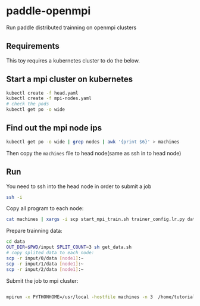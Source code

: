 # paddle-openmpi
Run paddle distributed trainning on openmpi clusters

## Requirements
This toy requires a kubernetes cluster to do the below.

## Start a mpi cluster on kubernetes
```bash
kubectl create -f head.yaml
kubectl create -f mpi-nodes.yaml
# check the pods
kubectl get po -o wide
```

## Find out the mpi node ips
```bash
kubectl get po -o wide | grep nodes | awk '{print $6}' > machines
```

Then copy the `machines` file to head node(same as ssh in to head node)

## Run

You need to ssh into the head node in order to submit a job

```bash
ssh -i 
```

Copy all program to each node:

```bash
cat machines | xargs -i scp start_mpi_train.sh trainer_config.lr.py dataprovider_bow.py {}:/home/tutorial
```

Prepare trainning data:

```bash
cd data
OUT_DIR=$PWD/input SPLIT_COUNT=3 sh get_data.sh
# copy splited data to each node:
scp -r input/0/data [node1]:~
scp -r input/1/data [node1]:~
scp -r input/2/data [node1]:~
```

Submit the job to mpi cluster:

```bash

mpirun -x PYTHONHOME=/usr/local -hostfile machines -n 3  /home/tutorial/start_mpi_train.sh
```

